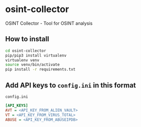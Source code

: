 # osint-collector
OSINT Collector - Tool for OSINT analysis

## How to install

```bash
cd osint-collector
pip/pip3 install virtualenv
virtualenv venv
source venv/bin/activate
pip install -r requirements.txt
```

## Add API keys to `config.ini` in this format
`config.ini`

```ini
[API_KEYS]
AVT = <API_KEY_FROM_ALIEN_VAULT>
VT = <API_KEY_FROM_VIRUS_TOTAL>
ABUSE = <API_KEY_FROM_ABUSEIPDB>
```
